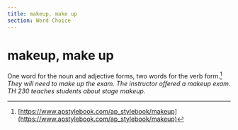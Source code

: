 ```yaml
---
title: makeup, make up
section: Word Choice
---
```

# makeup, make up

One word for the noun and adjective forms, two words for the verb form.[^1] _They will need to make up the exam. The instructor offered a makeup exam. TH 230 teaches students about stage makeup._

[^1]: [https://www.apstylebook.com/ap_stylebook/makeup](https://www.apstylebook.com/ap_stylebook/makeup)